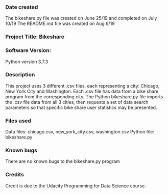 ### Date created
The bikeshare.py file was created on June 25/19 and completed on July 10/19
The README.md file was created on Aug 6/19

### Project Title: Bikeshare

### Software Version:
Python version 3.7.3

### Description
This project uses 3 different .csv files, each representing a city:
Chicago, New York City and Washington. Each .csv file has data from a bike share
program from the corresponding city. The Python bikeshare.py file imports the
.csv file data from all 3 cities, then requests a set of data search
parameters so that specific bike share user statistics may be presented.

### Files used
Data files: chicago.csv, new_york_city.csv, washington.csv
Python file: bikeshare.py

### Known bugs
There are no known bugs to the bikeshare.py program 

### Credits
Credit is due to the Udacity Programming for Data Science course.
